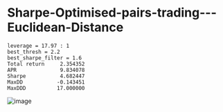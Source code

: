 # Sharpe-Optimised-pairs-trading---Euclidean-Distance
```
leverage = 17.97 : 1
best_thresh = 2.2
best_sharpe_filter = 1.6
Total return     2.354352
APR              9.834078
Sharpe           4.682447
MaxDD           -0.143451
MaxDDD          17.000000
```


![image](https://user-images.githubusercontent.com/74561424/230089315-37536229-323e-47f3-9e95-9fdddfb8845f.png)


